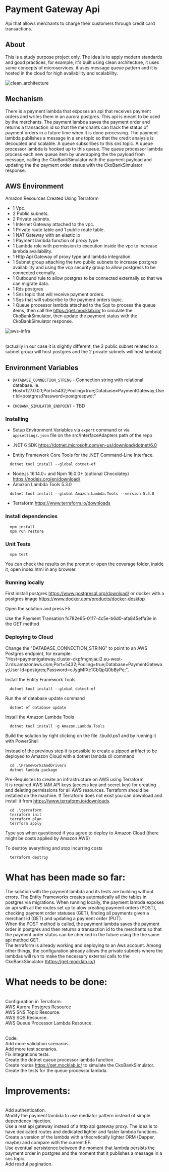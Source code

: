 # Payment Gateway Api
Api that allows merchants to charge their customers through credit card transactions.

## About
This is a study purpose project only.
The idea is to apply modern standards and good practices, for example, it's built using clean architecture, it uses some concepts of microservices,
it uses message queue pattern and it is hosted in the cloud for high availability and scalability.

![clean_architecture](https://user-images.githubusercontent.com/16576809/158211294-48b0d242-a61a-4d99-a33f-6976e2017681.jpg)

## Mechanism
There is a payment lambda that exposes an api that receives payment orders and writes them in an aurora postgres. This api is meant to be used by the merchants.
The payment lambda saves the payment order and returns a transaction id so that the merchants can track the status of payment orders in a future time when it is done processing.
The payment lambda publishes a message in a sns topic so that the credit analysis is decoupled and scalable.
A queue subscribes to this sns topic.
A queue processor lambda is hooked up to this queue.
The queue processor lambda process each new queue item by unwrapping the the payload from message, calling the CkoBankSimulator with the payment payload and updating the the payment order status with the CkoBankSimulator response.

## AWS Environment
Amazon Resources Created Using Terraform

- 1 Vpc.
- 2 Public subnets.
- 2 Private subnets.
- 1 Internet Gateway attached to the vpc.
- 1 Private route table and 1 public route table.
- 1 NAT Gateway with an elastic ip
- 1 Payment lambda function of proxy type
- 1 Lambda role with permission to execution inside the vpc to increase lambda availability.
- 1 Http Api Gateway of proxy type and lambda integration.
- 1 Subnet group attaching the two public subnets to increase postgres availability and using the vcp security group to allow postgress to be connected exernally.
- 1 Outbound rule to allow postgres to be connected externally so that we can migrate data.
- 1 Rds postgres
- 1 Sns topic that will receive payment orders.
- 1 Sqs that will subscribe to the payment orders topic.
- 1 Queue processor lambda attached to the Sqs to process the queue items, then call the https://get.mocklab.io/ to simulate the CkoBankSimulator, then update the 
payment status with the CkoBankSimulator response.

![aws-infra](https://user-images.githubusercontent.com/16576809/158211364-b6906090-d2ee-4551-9fcb-2ef1a96a3ccb.png)

<br/>(actually in our case it is slightly different, the 2 public subnet related to a subnet group will host postgres and the 2 private subnets will host lambda)


## Environment Variables

* `DATABASE_CONNECTION_STRING` - Connection string with relational database. ie. Host=127.0.0.1;Port=5432;Pooling=true;Database=PaymentGateway;User Id=postgres;Password=postgrespwd;"

* `CKOBANK_SIMULATOR_ENDPOINT` - TBD

### Installing

- Setup Environment Variables via `export` command or via `appsettings.json` file on the src/InterfaceAdapters path of the repo

- .NET 6 SDK https://dotnet.microsoft.com/en-us/download/dotnet/6.0
- Entity Framework Core Tools for the .NET Command-Line Interface.
```
  dotnet tool install --global dotnet-ef
```
- Node.js 16.14.0+ and Npm 16.0.0+ (optional Chocolatey) https://nodejs.org/en/download/
- Amazon Lambda Tools 5.3.0
```
  dotnet tool install --global Amazon.Lambda.Tools --version 5.3.0
```
- Terraform https://www.terraform.io/downloads


### Install dependencies
```
  npm install
  npm run restore
```

### Unit Tests
```
  npm test
```
You can check the results on the prompt or open the coverage folder, inside it, open index.html in any browser.

### Running locally

First install postgres https://www.postgresql.org/download/ or docker with a postgres image https://www.docker.com/products/docker-desktop

Open the solution and press F5

Use the Payment Transation fc782e65-0117-4c5e-b6d0-afa845effa3e in the GET method

### Deploying to Cloud

Change the "DATABASE_CONNECTION_STRING" to point to an AWS Postgres endpoint, for example: 
<br/>"Host=paymentgateway.cluster-ckpfmgmjaul2.eu-west-2.rds.amazonaws.com;Port=5432;Pooling=true;Database=PaymentGateway;User Id=postgres;Password=cJygMfXc1CbQpQ0bByPe;",


Install the Entity Framework Tools
```
  dotnet tool install --global dotnet-ef 
```

Run the ef database update command
```
  dotnet ef database update  
```

Install the Amazon Lambda Tools
```
  dotnet tool install -g Amazon.Lambda.Tools
```
Build the solution by right clicking on the file .\build.ps1 and by running it with PowerShell

Instead of the previous step it is possible to create a zipped artifact to be deployed to Amazon Cloud with a dotnet lambda cli command
```
  cd .\FrameworksAndDrivers
  dotnet lambda package 
```

Pre-Requisites to create an infrastructure on AWS using Terraform
<br/>
It is required AWS IAM API keys (access key and secret key) for creating and deleting permissions for all 
AWS resources. Terraform should be installed on the machine. If Terraform does not exist you can download and 
install it from https://www.terraform.io/downloads.

```
  cd .\terraform
  terraform init
  terraform plan
  terrform apply
```
Type yes when questioned if you agree to deploy to Amazon Cloud (there might be costs applied by Amazon AWS)

To destroy everything and stop incurring costs
```
  terraform destroy
```

# What has been made so far:
The solution with the payment lambda and its tests are building without errors. The Entity Frameworks creates automatically all the tables in postgres via migrations. When running locally, the payment lambda exposes an api with all the routes set up to alow creating payment orders (POST), checking payment order statuses (GET), finding all payments given a merchant id (GET) and updating a payment order (PUT).
<br/>
When the POST method is called, the payment lambda saves the payment order in postgres and then returns a transaction id to the merchants so that the payment order status can be checked in the future using the the same api method GET.
<br/>
The terraform is already working and deploying to an Aws account. Among other things, the configuration already allows the private subnets where the lambdas will run to make the necessary external calls to the CkoBankSimulator (https://get.mocklab.io/)

# What needs to be done:
<br/>Configuration in Terraform:
<br/>AWS Aurora Postgres Resource
<br/>AWS SNS Topic Resource.
<br/>AWS SQS Resource.
<br/>AWS Queue Processor Lambda Resource.

<br/>Code:
<br/>Add more validation scenarios.
<br/>Add more test scenarios.
<br/>Fix integrations tests.
<br/>Create the dotnet queue processor lambda function.
<br/>Create routes https://get.mocklab.io/ to simulate the CkoBankSimulator.
<br/>Create the tests for the queue processor lambda.
 
# Improvements:
<br/>Add authentication.
<br/>Modify the payment lambda to use mediator pattern instead of simple dependency injection.
<br/>Use a rest api gateway instead of a http api gateway proxy. The idea is to have dedicated routes and dedicated lighter and faster lambda functions.
<br/>Create a version of the lambda with a theoretically lighter ORM (Dapper, maybe) and compare with the current EF.
<br/>Use eventual persistence between the moment that lambda persists the payment order in postgres and the moment that it publishes a message in a sns topic.
<br/>Add restful pagination.


